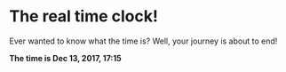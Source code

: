 # The real time clock!

Ever wanted to know what the time is? Well, your journey is about to end!

**The time is Dec 13, 2017, 17:15**